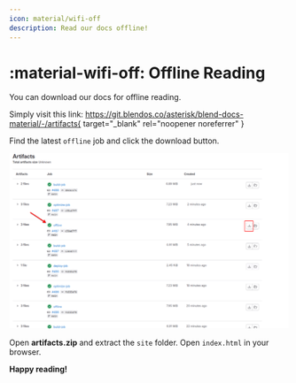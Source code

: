 ```yaml
---
icon: material/wifi-off
description: Read our docs offline!
---
```


# :material-wifi-off: Offline Reading

You can download our docs for offline reading.

Simply visit this link: https://git.blendos.co/asterisk/blend-docs-material/-/artifacts{ target="_blank" rel="noopener noreferrer" }

Find the latest `offline` job and click the download button.

![offline-artifacts](assets/img/gitlab-offline.png)

Open **artifacts.zip** and extract the `site` folder. Open `index.html` in your browser. 

**Happy reading!**

